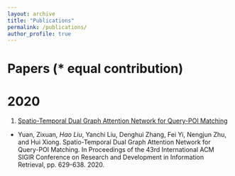 ```yaml
---
layout: archive
title: "Publications"
permalink: /publications/
author_profile: true
---
```


Papers (* equal contribution)
==========

2020
==========
1. [Spatio-Temporal Dual Graph Attention Network for Query-POI Matching]('https://www.researchgate.net/publication/342215590_Spatio-Temporal_Dual_Graph_Attention_Network_for_Query-POI_Matching')
  - Yuan, Zixuan<sup>*</sup>, Hao Liu<sup>*</sup>, Yanchi Liu, Denghui Zhang, Fei Yi, Nengjun Zhu, and Hui Xiong. Spatio-Temporal Dual Graph Attention Network for Query-POI Matching. In Proceedings of the 43rd International ACM SIGIR Conference on Research and Development in Information Retrieval, pp. 629-638. 2020.
